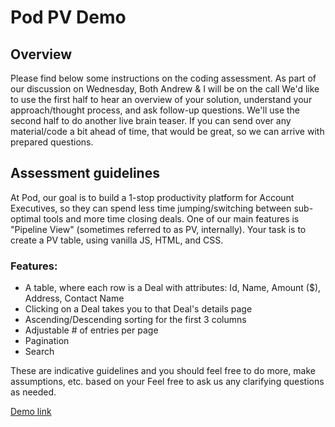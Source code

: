 # Pod PV Demo

## Overview
Please find below some instructions on the coding assessment. 
As part of our discussion on Wednesday,
Both Andrew & I will be on the call
We'd like to use the first half to hear an overview of your solution, understand your approach/thought process, and ask follow-up questions.
We'll use the second half to do another live brain teaser.
If you can send over any material/code a bit ahead of time, that would be great, so we can arrive with prepared questions.

## Assessment guidelines
At Pod, our goal is to build a 1-stop productivity platform for Account Executives, so they can spend less time jumping/switching between sub-optimal tools and more time closing deals. One of our main features is "Pipeline View" (sometimes referred to as PV, internally). Your task is to create a PV table, using vanilla JS, HTML, and CSS.

### Features:
- A table, where each row is a Deal with attributes: Id, Name, Amount ($), Address, Contact Name
- Clicking on a Deal takes you to that Deal's details page
- Ascending/Descending sorting for the first 3 columns
- Adjustable # of entries per page
- Pagination
- Search


These are indicative guidelines and you should feel free to do more, make assumptions, etc. based on your
Feel free to ask us any clarifying questions as needed. 


[Demo link](https://flourishing-dodol-75a9a7.netlify.app/)
